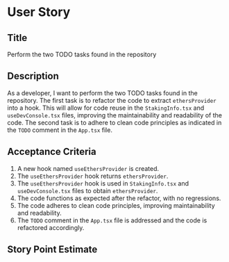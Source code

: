 # User Story

## Title

Perform the two TODO tasks found in the repository

## Description

As a developer, I want to perform the two TODO tasks found in the repository. The first task is to refactor the code to
extract `ethersProvider` into a hook. This will allow for code reuse in the `StakingInfo.tsx` and `useDevConsole.tsx`
files, improving the maintainability and readability of the code. The second task is to adhere to clean code principles
as indicated in the `TODO` comment in the `App.tsx` file.

## Acceptance Criteria

1. A new hook named `useEthersProvider` is created.
2. The `useEthersProvider` hook returns `ethersProvider`.
3. The `useEthersProvider` hook is used in `StakingInfo.tsx` and `useDevConsole.tsx` files to obtain `ethersProvider`.
4. The code functions as expected after the refactor, with no regressions.
5. The code adheres to clean code principles, improving maintainability and readability.
6. The `TODO` comment in the `App.tsx` file is addressed and the code is refactored accordingly.

## Story Point Estimate

<!-- Here is where you can add your Story Points estimate -->